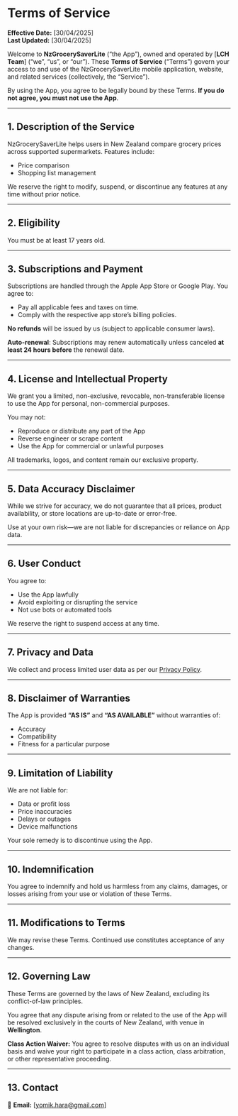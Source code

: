 # Terms of Service

**Effective Date:** [30/04/2025]  
**Last Updated:** [30/04/2025]

Welcome to **NzGrocerySaverLite** (“the App”), owned and operated by [**LCH Team**] (“we”, “us”, or “our”). These **Terms of Service** (“Terms”) govern your access to and use of the NzGrocerySaverLite mobile application, website, and related services (collectively, the “Service”).

By using the App, you agree to be legally bound by these Terms.
**If you do not agree, you must not use the App**.

---

## 1. Description of the Service

NzGrocerySaverLite helps users in New Zealand compare grocery prices across supported supermarkets. Features include:

- Price comparison
- Shopping list management  

We reserve the right to modify, suspend, or discontinue any features at any time without prior notice.

---

## 2. Eligibility

You must be at least 17 years old.

---

## 3. Subscriptions and Payment

Subscriptions are handled through the Apple App Store or Google Play. 
You agree to:
- Pay all applicable fees and taxes on time.
- Comply with the respective app store’s billing policies.
  
**No refunds** will be issued by us (subject to applicable consumer laws).

**Auto-renewal**: Subscriptions may renew automatically unless canceled **at least 24 hours before** the renewal date.

---

## 4. License and Intellectual Property

We grant you a limited, non-exclusive, revocable, non-transferable license to use the App for personal, non-commercial purposes.

You may not:

- Reproduce or distribute any part of the App  
- Reverse engineer or scrape content  
- Use the App for commercial or unlawful purposes

All trademarks, logos, and content remain our exclusive property.

---

## 5. Data Accuracy Disclaimer

While we strive for accuracy, we do not guarantee that all prices, product availability, or store locations are up-to-date or error-free.

Use at your own risk—we are not liable for discrepancies or reliance on App data.

---

## 6. User Conduct

You agree to:

- Use the App lawfully  
- Avoid exploiting or disrupting the service  
- Not use bots or automated tools

We reserve the right to suspend access at any time.

---

## 7. Privacy and Data

We collect and process limited user data as per our [Privacy Policy](https://yomikohara.github.io/NzGrocerySaverLite/privacy_policy.html).

---

## 8. Disclaimer of Warranties

The App is provided **“AS IS”** and **“AS AVAILABLE”** without warranties of:

- Accuracy  
- Compatibility  
- Fitness for a particular purpose

---

## 9. Limitation of Liability

We are not liable for:

- Data or profit loss  
- Price inaccuracies  
- Delays or outages  
- Device malfunctions

Your sole remedy is to discontinue using the App.

---

## 10. Indemnification

You agree to indemnify and hold us harmless from any claims, damages, or losses arising from your use or violation of these Terms.

---

## 11. Modifications to Terms

We may revise these Terms. Continued use constitutes acceptance of any changes.

---

## 12. Governing Law

These Terms are governed by the laws of New Zealand, excluding its conflict-of-law principles.  

You agree that any dispute arising from or related to the use of the App will be resolved exclusively in the courts of New Zealand, with venue in **Wellington**.  

**Class Action Waiver:** You agree to resolve disputes with us on an individual basis and waive your right to participate in a class action, class arbitration, or other representative proceeding.

---

## 13. Contact

📧 **Email:** [yomik.hara@gmail.com]
